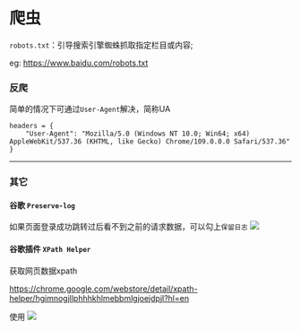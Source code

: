 # 爬虫

`robots.txt`：引导搜索引擎蜘蛛抓取指定栏目或内容;

eg: https://www.baidu.com/robots.txt

### 反爬

简单的情况下可通过`User-Agent`解决，简称UA

```
headers = {
    "User-Agent": "Mozilla/5.0 (Windows NT 10.0; Win64; x64) AppleWebKit/537.36 (KHTML, like Gecko) Chrome/109.0.0.0 Safari/537.36"
}
```

---

### 其它

#### 谷歌 `Preserve-log`

如果页面登录成功跳转过后看不到之前的请求数据，可以勾上`保留日志`
![](images/Preserve-log.png)

#### 谷歌插件 `XPath Helper`

获取网页数据xpath

https://chrome.google.com/webstore/detail/xpath-helper/hgimnogjllphhhkhlmebbmlgjoejdpjl?hl=en

使用
![](images/chrome-plugin-xpath.png)

